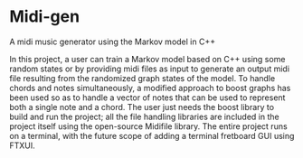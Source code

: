 # Midi-gen
A midi music generator using the Markov model in C++

In this project, a user can train a Markov model based on C++ using some random states or by providing midi files as input to generate an output midi file resulting from the randomized graph states of the model.
To handle chords and notes simultaneously, a modified approach to boost graphs has been used so as to handle a vector of notes that can be used to represent both a single note and a chord.
The user just needs the boost library to build and run the project; all the file handling libraries are included in the project itself using the open-source Midifile library.
The entire project runs on a terminal, with the future scope of adding a terminal fretboard GUI using FTXUI.

